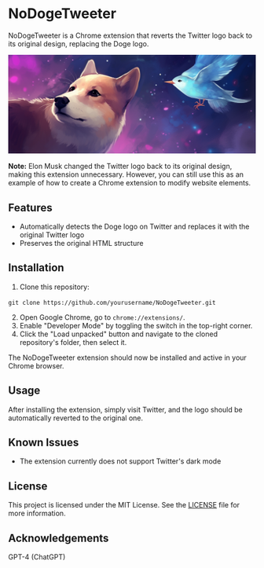 # NoDogeTweeter

NoDogeTweeter is a Chrome extension that reverts the Twitter logo back to its original design, replacing the Doge logo.

![Marquee](./assets/marquee-promo.png)

**Note:** Elon Musk changed the Twitter logo back to its original design, making this extension unnecessary. However, you can still use this as an example of how to create a Chrome extension to modify website elements.

## Features

- Automatically detects the Doge logo on Twitter and replaces it with the original Twitter logo
- Preserves the original HTML structure

## Installation

1. Clone this repository:

​	`git clone https://github.com/yourusername/NoDogeTweeter.git`

2. Open Google Chrome, go to `chrome://extensions/`.
3. Enable "Developer Mode" by toggling the switch in the top-right corner.
4. Click the "Load unpacked" button and navigate to the cloned repository's folder, then select it.

The NoDogeTweeter extension should now be installed and active in your Chrome browser.

## Usage

After installing the extension, simply visit Twitter, and the logo should be automatically reverted to the original one.

## Known Issues

- The extension currently does not support Twitter's dark mode

## License

This project is licensed under the MIT License. See the [LICENSE](LICENSE) file for more information.

## Acknowledgements

GPT-4 (ChatGPT)
